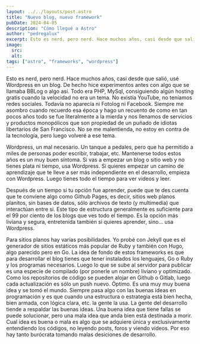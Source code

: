 ```yaml
---
layout: ../../layouts/post.astro
title: "Nuevo blog, nuevo framework"
pubDate: 2024-04-05
description: "Cómo llegué a Astro"
author: "pedregalux"
excerpt: Esto es nerd, pero nerd. Hace muchos años, casi desde que salió, usé Wordpress en un blog. De hecho hice experimentos antes con algo que se llamaba BBLog o algo así...
image:
  src:
  alt:
tags: ["astro", "frameworks", "wordpress"]
---
```


Esto es nerd, pero nerd. Hace muchos años, casi desde que salió, usé Wordpress en un blog. De hecho hice experimentos antes con algo que se llamaba BBLog o algo así. Todo era PHP, MySql, consiguiendo algún hosting gratis cuando la velocidad no era un tema. No existía YouTube, no teníamos redes sociales. Todavía no aparecía ni Fotolog ni Facebook. Siempre me asombro cuando recuerdo esa época y hago un recuento de como en tan pocos años todo se fue literalmente a la mierda y nos llenamos de servicios y productos monopólicos que son propiedad de un puñado de idiotas libertarios de San Francisco. No se me malentienda, no estoy en contra de la tecnología, pero luego volveré a ese tema.

Wordpress, un mal necesario. Un tanque a pedales, pero que ha permitido a miles de personas poder escribir, trabajar, etc. Mantenerse todos estos años es un muy buen síntoma. Si vas a empezar un blog o sitio web y no tienes plata ni tiempo, usa Wordpress. Si quieres empezar un camino de aprendizaje que te lleve a ser más independiente en el desarrollo, empieza con Wordpress. Luego tienes todo el tiempo para ver videos y leer.

Después de un tiempo si tu opción fue aprender, puede que te des cuenta que te conviene algo como Github Pages, es decir, sitios web planos planitos, sin bases de datos, sólo archivos de texto (y multimedia) que interactúan entre si. Este tipo de estructura generalmente es suficiente para el 99 por ciento de los blogs que ves todo el tiempo. Es la opción más liviana y segura, entretenida también si quieres aprender, sino... usa Wordpress.

Para sitios planos hay varias posibilidades. Yo probé con Jekyll que es el generador de sitios estáticos más popular de Ruby y también con Hugo, algo parecido pero en Go. La idea de fondo de estos frameworks es que para desarrollar el blog tienes que tener instalados los lenguajes, Go o Ruby y los programas necesarios. Luego lo que se sube al servidor para publicar es una especie de compilado (por ponerle un nombre) liviano y optimizado. Como los repositorios de código se pueden alojar en Github o Gitlab, luego cada actualización es sólo un push nuevo. Óptimo. Es una muy muy buena idea y se tomó el mundo. Siempre pasa algo con las buenas ideas en programación y es que cuando una estructura o estrategia está bien hecha, bien armada, con lógica clara, etc. la gente la usa. La gente del desarrollo tiende a respaldar las buenas ideas. Una buena idea que tiene fallas se puede solucionar, pero una mala idea que anda bien está destinada a morir. Cual idea es buena o mala es algo que se adquiere única y exclusivamente entendiendo los códigos, no leyendo posts, foros y viendo videos. Por eso hay tanto burócrata tomando malas desiciones de desarrollo.

